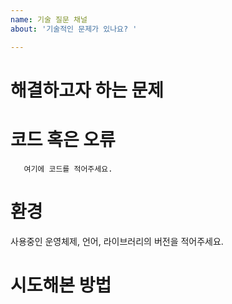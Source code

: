 ```yaml
---
name: 기술 질문 채널
about: '기술적인 문제가 있나요? '

---
```


<!--
본 양식은 질문의 막연함을 도와주기 위한 도움을 드리기 위한 것입니다. 
양식을 참고해서 자유롭게 적어주세요. 
필요 없는 부분은 삭제해주세요. 
-->

# 해결하고자 하는 문제


# 코드 혹은 오류
```
   여기에 코드를 적어주세요. 
```


# 환경
사용중인 운영체제, 언어, 라이브러리의 버전을 적어주세요.


# 시도해본 방법
